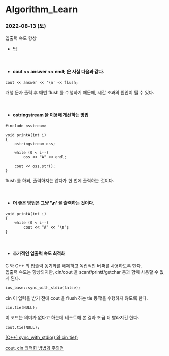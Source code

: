 # Algorithm_Learn
### 2022-08-13 (토)
입출력 속도 향상
- 팁

<br>

- #### cout << answer << endl; 은 사실 다음과 같다.
```
cout << answer << '\n' << flush;
```
개행 문자 출력 후 매번 flush 를 수행하기 때문에, 시간 초과의 원인이 될 수 있다.

<br>

- #### ostringstream 을 이용해 개선하는 방법
```
#include <sstream>

void printA(int i)
{
    ostringstream oss;
    
    while (0 < i--)
        oss << "A" << endl;
      
    cout << oss.str();
}
```
flush 를 하되, 출력하지는 않다가 한 번에 출력하는 것이다.

<br>

- #### 더 좋은 방법은 그냥 '\n' 을 출력하는 것이다.
```
void printA(int i)
{
    while (0 < i--)
        cout << "A" << '\n';
}
```

<br>

- #### 추가적인 입출력 속도 최적화
C 와 C++ 의 입출력 동기화를 해제하고 독립적인 버퍼를 사용하도록 한다.<br>
입출력 속도는 향상되지만, cin/cout 을 scanf/printf/getchar 등과 함께 사용할 수 없게 된다.
```
ios_base::sync_with_stdio(false);
```
cin 이 입력을 받기 전에 cout 을 flush 하는 tie 동작을 수행하지 않도록 한다.
```
cin.tie(NULL);
```
이 코드는 의미가 없다고 하는데 테스트해 본 결과 조금 더 빨라지긴 한다.
```
cout.tie(NULL);
```
[[C++] sync_with_stdio() 와 cin.tie()](https://nerdooit.github.io/2020/06/20/cpp_fastio.html)

[cout, cin 최적화 방법과 주의점](https://leeeegun.tistory.com/4)
